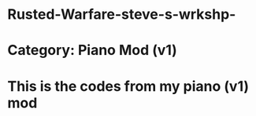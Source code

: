 # Rusted-Warfare-steve-s-wrkshp-
# Category: Piano Mod (v1)
# This is the codes from my piano (v1) mod
